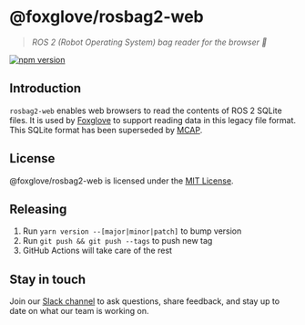 # @foxglove/rosbag2-web

> _ROS 2 (Robot Operating System) bag reader for the browser 👜_

[![npm version](https://img.shields.io/npm/v/@foxglove/rosbag2-web.svg?style=flat)](https://www.npmjs.com/package/@foxglove/rosbag2-web)

## Introduction

`rosbag2-web` enables web browsers to read the contents of ROS 2 SQLite files. It is used by [Foxglove](https://foxglove.dev) to support reading data in this legacy file format. This SQLite format has been superseded by [MCAP](https://mcap.dev).

## License

@foxglove/rosbag2-web is licensed under the [MIT License](https://opensource.org/licenses/MIT).

## Releasing

1. Run `yarn version --[major|minor|patch]` to bump version
2. Run `git push && git push --tags` to push new tag
3. GitHub Actions will take care of the rest

## Stay in touch

Join our [Slack channel](https://foxglove.dev/slack) to ask questions, share feedback, and stay up to date on what our team is working on.
